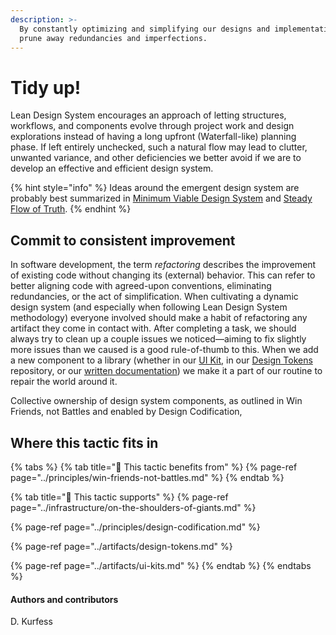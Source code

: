```yaml
---
description: >-
  By constantly optimizing and simplifying our designs and implementations, we
  prune away redundancies and imperfections.
---
```


# Tidy up!

Lean Design System encourages an approach of letting structures, workflows, and components evolve through project work and design explorations instead of having a long upfront \(Waterfall-like\) planning phase. If left entirely unchecked, such a natural flow may lead to clutter, unwanted variance, and other deficiencies we better avoid if we are to develop an effective and efficient design system.

{% hint style="info" %}
Ideas around the emergent design system are probably best summarized in [Minimum Viable Design System](../principles/minimum-viable-design-system.md) and [Steady Flow of Truth](../infrastructure/steady-flow-of-truth.md).
{% endhint %}

## Commit to consistent improvement

In software development, the term _refactoring_ describes the improvement of existing code without changing its \(external\) behavior. This can refer to better aligning code with agreed-upon conventions, eliminating redundancies, or the act of simplification. When cultivating a dynamic design system \(and especially when following Lean Design System methodology\) everyone involved should make a habit of refactoring any artifact they come in contact with. After completing a task, we should always try to clean up a couple issues we noticed—aiming to fix slightly more issues than we caused is a good rule-of-thumb to this. When we add a new component to a library \(whether in our [UI Kit](../artifacts/ui-kits.md), in our [Design Tokens](../artifacts/design-tokens.md) repository, or our [written documentation](../artifacts/a-living-handbook.md)\) we make it a part of our routine to repair the world around it. 



Collective ownership of design system components, as outlined in Win Friends, not Battles and enabled by Design Codification, 

## Where this tactic fits in

{% tabs %}
{% tab title="🙏  This tactic benefits from" %}
{% page-ref page="../principles/win-friends-not-battles.md" %}
{% endtab %}

{% tab title="💪  This tactic supports" %}
{% page-ref page="../infrastructure/on-the-shoulders-of-giants.md" %}

{% page-ref page="../principles/design-codification.md" %}

{% page-ref page="../artifacts/design-tokens.md" %}

{% page-ref page="../artifacts/ui-kits.md" %}
{% endtab %}
{% endtabs %}

#### Authors and contributors

D. Kurfess

